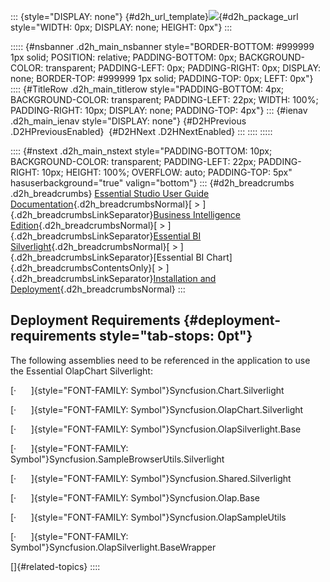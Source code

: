 ::: {style="DISPLAY: none"}
[](ms-xhelp:///?Id=d2h_url_template){#d2h_url_template}![](!package_url!){#d2h_package_url style="WIDTH: 0px; DISPLAY: none; HEIGHT: 0px"}
:::

::::: {#nsbanner .d2h_main_nsbanner style="BORDER-BOTTOM: #999999 1px solid; POSITION: relative; PADDING-BOTTOM: 0px; BACKGROUND-COLOR: transparent; PADDING-LEFT: 0px; PADDING-RIGHT: 0px; DISPLAY: none; BORDER-TOP: #999999 1px solid; PADDING-TOP: 0px; LEFT: 0px"}
:::: {#TitleRow .d2h_main_titlerow style="PADDING-BOTTOM: 4px; BACKGROUND-COLOR: transparent; PADDING-LEFT: 22px; WIDTH: 100%; PADDING-RIGHT: 10px; DISPLAY: none; PADDING-TOP: 4px"}
::: {#ienav .d2h_main_ienav style="DISPLAY: none"}
[](ms-xhelp:///?Id=3cb4a12b-350c-49d5-9dee-f3983703226e){#D2HPrevious .D2HPreviousEnabled}  [](ms-xhelp:///?Id=185060e6-d97a-497d-b0f5-0c47361a2471){#D2HNext .D2HNextEnabled}
:::
::::
:::::

:::: {#nstext .d2h_main_nstext style="PADDING-BOTTOM: 10px; BACKGROUND-COLOR: transparent; PADDING-LEFT: 22px; PADDING-RIGHT: 10px; HEIGHT: 100%; OVERFLOW: auto; PADDING-TOP: 5px" hasuserbackground="true" valign="bottom"}
::: {#d2h_breadcrumbs .d2h_breadcrumbs}
[Essential Studio User Guide Documentation](ms-xhelp:///?Id=12457748-09e3-4d74-a240-8e049cedf030){.d2h_breadcrumbsNormal}[ \> ]{.d2h_breadcrumbsLinkSeparator}[Business Intelligence Edition](ms-xhelp:///?Id=fdf33dd8-62b2-47b9-ad7b-fc50e590bca5){.d2h_breadcrumbsNormal}[ \> ]{.d2h_breadcrumbsLinkSeparator}[Essential BI Silverlight](ms-xhelp:///?Id=c006b39c-6aa2-4637-b7de-3e7b6cb3f9f9){.d2h_breadcrumbsNormal}[ \> ]{.d2h_breadcrumbsLinkSeparator}[Essential BI Chart]{.d2h_breadcrumbsContentsOnly}[ \> ]{.d2h_breadcrumbsLinkSeparator}[Installation and Deployment](ms-xhelp:///?Id=75cc9d26-863b-4c0a-b214-07d7070f0471){.d2h_breadcrumbsNormal}
:::

## Deployment Requirements {#deployment-requirements style="tab-stops: 0pt"}

The following assemblies need to be referenced in the application to use the Essential OlapChart Silverlight:

[·      ]{style="FONT-FAMILY: Symbol"}Syncfusion.Chart.Silverlight

[·      ]{style="FONT-FAMILY: Symbol"}Syncfusion.OlapChart.Silverlight

[·      ]{style="FONT-FAMILY: Symbol"}Syncfusion.OlapSilverlight.Base

[·      ]{style="FONT-FAMILY: Symbol"}Syncfusion.SampleBrowserUtils.Silverlight

[·      ]{style="FONT-FAMILY: Symbol"}Syncfusion.Shared.Silverlight

[·      ]{style="FONT-FAMILY: Symbol"}Syncfusion.Olap.Base

[·      ]{style="FONT-FAMILY: Symbol"}Syncfusion.OlapSampleUtils

[·      ]{style="FONT-FAMILY: Symbol"}Syncfusion.OlapSilverlight.BaseWrapper

[]{#related-topics}
::::
